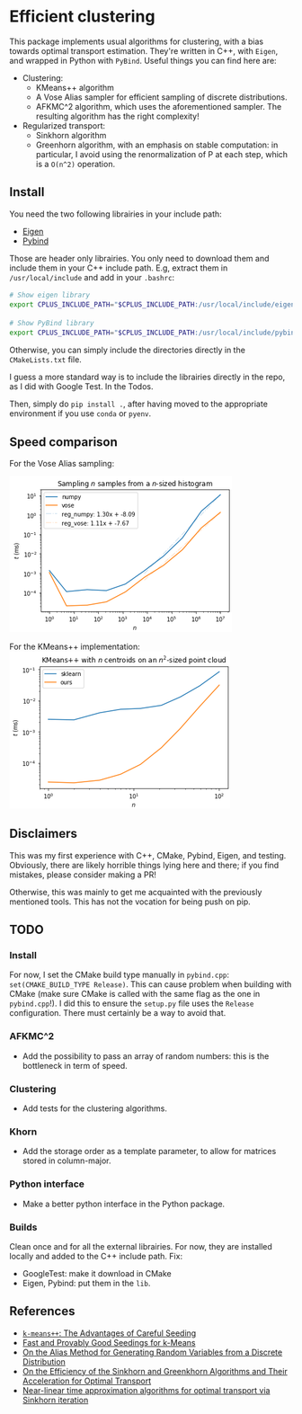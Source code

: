 # Efficient clustering 

This package implements usual algorithms for clustering, with a bias towards optimal transport estimation. They're written in C++, with `Eigen`, and wrapped in Python with `PyBind`. Useful things you can find here are:
* Clustering:
    * KMeans++ algorithm
    * A Vose Alias sampler for efficient sampling of discrete distributions.
    * AFKMC^2 algorithm, which uses the aforementioned sampler. The resulting algorithm has the right complexity! 
* Regularized transport:
    * Sinkhorn algorithm
    * Greenhorn algorithm, with an emphasis on stable computation: in particular, I avoid using the renormalization of P at each step, which is a `O(n^2)` operation.

## Install

You need the two following librairies in your include path: 
* [Eigen](http://eigen.tuxfamily.org/index.php?title=Main_Page)
* [Pybind](https://pybind11.readthedocs.io/en/latest/)

Those are header only librairies. You only need to download them and include them in your C++ include path. E.g, extract them in `/usr/local/include` and add in your `.bashrc`:
```bash
# Show eigen library
export CPLUS_INCLUDE_PATH="$CPLUS_INCLUDE_PATH:/usr/local/include/eigen3"

# Show PyBind library
export CPLUS_INCLUDE_PATH="$CPLUS_INCLUDE_PATH:/usr/local/include/pybind11/include"
```
Otherwise, you can simply include the directories directly in the `CMakeLists.txt` file.

I guess a more standard way is to include the librairies directly in the repo, as I did with Google Test. In the Todos. 

Then, simply do `pip install .`, after having moved to the appropriate environment if you use `conda` or `pyenv`. 

## Speed comparison

For the Vose Alias sampling: 

![vosealias_vs_numpy](images/vosealias.png)

For the KMeans++ implementation:
![kmeanspp_cpp_vs_sklearn](images/kmeanspp.png)

## Disclaimers

This was my first experience with C++, CMake, Pybind, Eigen, and testing. Obviously, there are likely horrible things lying here and there; if you find mistakes, please consider making a PR! 

Otherwise, this was mainly to get me acquainted with the previously mentioned tools. This has not the vocation for being push on pip. 

## TODO

### Install

For now, I set the CMake build type manually in `pybind.cpp`: `set(CMAKE_BUILD_TYPE Release)`. This can cause problem when building with CMake (make sure CMake is called with the same flag as the one in `pybind.cpp`!). I did this to ensure the `setup.py` file uses the `Release` configuration. There must certainly be a way to avoid that. 

### AFKMC^2 

* Add the possibility to pass an array of random numbers: this is the bottleneck in term of speed. 

### Clustering

* Add tests for the clustering algorithms. 

### Khorn

* Add the storage order as a template parameter, to allow for matrices stored in column-major. 

### Python interface

* Make a better python interface in the Python package. 

### Builds

Clean once and for all the external librairies. For now, they are installed locally and added to the C++ include path. Fix:
* GoogleTest: make it download in CMake
* Eigen, Pybind: put them in the `lib`. 

## References 

* [`k-means++`: The Advantages of Careful Seeding](http://ilpubs.stanford.edu:8090/778/1/2006-13.pdf)
* [Fast and Provably Good Seedings for k-Means](https://papers.nips.cc/paper/6478-fast-and-provably-good-seedings-for-k-means)
* [On the Alias Method for Generating Random Variables from a Discrete Distribution](https://www.tandfonline.com/doi/abs/10.1080/00031305.1979.10482697)
* [On the Efficiency of the Sinkhorn and Greenkhorn Algorithms and Their Acceleration for Optimal Transport](https://arxiv.org/abs/1906.01437)
* [Near-linear time approximation algorithms for optimal transport via Sinkhorn iteration](https://arxiv.org/abs/1705.09634)